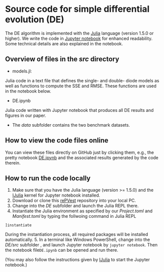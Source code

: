 # Source code for simple differential evolution (DE)
The DE algorithm is implemented with the  [Julia](https://julialang.org/) language (version 1.5.0 or higher). We write the code in [ Jupyter notebook](https://github.com/JuliaLang/IJulia.jl) for enhanced readability. Some technical details are also explained in the notebook.
## Overview of files in the *src* directory
- models.jl: 

Julia code in a text file that defines the single- and double- diode models as well as functions to compute the SSE and RMSE. These functions are used in the notebook below.
- DE.ipynb

Julia code written with Jupyter notebook that produces all DE results and figures in our paper.
- The *data* subfolder contains the two benchmark datasets.

## How to view the code files online
You can view these files directly on GitHub just by clicking them, e.g., the pretty notebook  [DE.ipynb](./src/DE.ipynb) and the associated results generated by the code therein.
## How to run the code locally
1. Make sure that you have the Julia language (version >= 1.5.0) and the [IJulia](https://github.com/JuliaLang/IJulia.jl) kernel for Jupyter notebook installed.
2. Download or clone this [rePVest](https://github.com/ShuhuaGao/rePVest) repository into your local PC.
3. Change into the *DE* subfolder and launch the Julia REPL there.
4. Instantiate the Julia environment as specified by our *Project.toml*  and *Manifest.toml* by typing the follwoing command in Julia REPL
```julia-repl
]instantiate
```
During the instantiation process, all required packages will be installed automatically.
5. In a terminal like Windows PowerShell, change into the *DE/src* subfolder , and launch Jupyter notebook by `jupyter notebook`. Then the notebook file`DE.ipynb` can be opened and run there. 

(You may also follow the instructions given by [IJulia](https://github.com/JuliaLang/IJulia.jl) to start the Jupyter notebook.)
